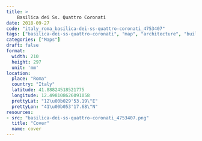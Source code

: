 ```yaml
---
title: > 
    Basilica dei Ss. Quattro Coronati
date: 2018-09-27
code: "italy_roma_basilica-dei-ss-quattro-coronati_4753407"
tags: ["basilica-dei-ss-quattro-coronati", "map", "architecture", "buildings", "Roma", "Italy"]
categories: ["Maps"]
draft: false
format:
  width: 210
  height: 297
  unit: 'mm'
location:
  place: "Roma"
  country: "Italy"
  latitude: 41.88824518521775
  longitude: 12.498108626091058
  prettyLat: "12\u00b029'53.19\"E"
  prettyLon: "41\u00b053'17.68\"N"
resources:
- src: "basilica-dei-ss-quattro-coronati_4753407.png"
  title: "Cover"
  name: cover
---
```

